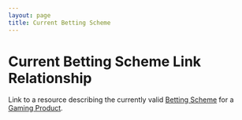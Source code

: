 ```yaml
---
layout: page
title: Current Betting Scheme
---
```

# Current Betting Scheme Link Relationship

Link to a resource describing the currently valid [Betting Scheme](../concepts/betting-scheme) for a [Gaming Product](../concepts/gaming-product).
